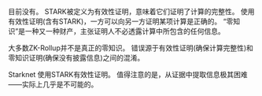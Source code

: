 目前没有。 STARK被定义为有效性证明，意味着它们证明了计算的完整性。 使用有效性证明(含有STARK)，一方可以向另一方证明某项计算是正确的。 “零知识”是一种又一种财产，主张证明人不必透露计算中所包含的任何信息。

大多数ZK-Rollup并不是真正的零知识。 错误源于有效性证明(确保计算完整性)和零知识证明(确保没有披露信息)之间的混淆。

Starknet 使用STARK有效性证明。 值得注意的是，从证据中提取信息极其困难——实际上几乎是不可能的。
